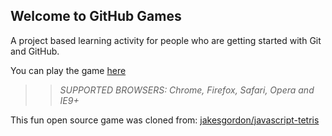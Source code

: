 ## Welcome to GitHub Games

A project based learning activity for people who are getting started with Git and GitHub.

You can play the game [here](https://derrickaw.github.io/github-games/)

>> _*SUPPORTED BROWSERS*: Chrome, Firefox, Safari, Opera and IE9+_

This fun open source game was cloned from: [jakesgordon/javascript-tetris](https://github.com/jakesgordon/javascript-tetris)
